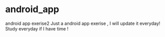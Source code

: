 # android_app
android app exerise2
Just a android app exerise , I will update it everyday!
Study everyday if I have time !

